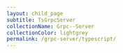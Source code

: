 ```yaml
---
layout: child_page
subtitle: TsGrpcServer
collectionName: Grpc--Server
collectionColor: lightgrey
permalink: /grpc-server/typescript/
---
```


